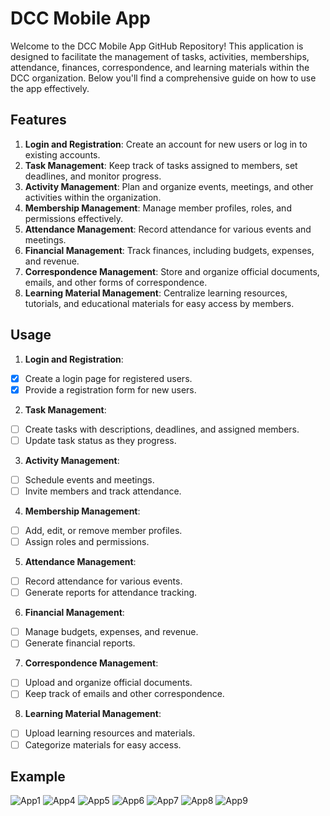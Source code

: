 # DCC Mobile App

Welcome to the DCC Mobile App GitHub Repository! This application is designed to facilitate the management of tasks, activities, memberships, attendance, finances, correspondence, and learning materials within the DCC organization. Below you'll find a comprehensive guide on how to use the app effectively.

## Features

1. **Login and Registration**: Create an account for new users or log in to existing accounts.
2. **Task Management**: Keep track of tasks assigned to members, set deadlines, and monitor progress.
3. **Activity Management**: Plan and organize events, meetings, and other activities within the organization.
4. **Membership Management**: Manage member profiles, roles, and permissions effectively.
5. **Attendance Management**: Record attendance for various events and meetings.
6. **Financial Management**: Track finances, including budgets, expenses, and revenue.
7. **Correspondence Management**: Store and organize official documents, emails, and other forms of correspondence.
8. **Learning Material Management**: Centralize learning resources, tutorials, and educational materials for easy access by members.

## Usage

1. **Login and Registration**:

- [x] Create a login page for registered users.
- [x] Provide a registration form for new users.

2. **Task Management**:

- [ ] Create tasks with descriptions, deadlines, and assigned members.
- [ ] Update task status as they progress.

3. **Activity Management**:

- [ ] Schedule events and meetings.
- [ ] Invite members and track attendance.

4. **Membership Management**:

- [ ] Add, edit, or remove member profiles.
- [ ] Assign roles and permissions.

5. **Attendance Management**:

- [ ] Record attendance for various events.
- [ ] Generate reports for attendance tracking.

6. **Financial Management**:

- [ ] Manage budgets, expenses, and revenue.
- [ ] Generate financial reports.

7. **Correspondence Management**:

- [ ] Upload and organize official documents.
- [ ] Keep track of emails and other correspondence.

8. **Learning Material Management**:

- [ ] Upload learning resources and materials.
- [ ] Categorize materials for easy access.

## Example

![App1](https://github.com/Holymaiden/dcc-mobile/blob/1fbeb531211d55b2308f9ad7cb22896ca680b579/assets/images/git/App1.png) ![App4](https://github.com/Holymaiden/dcc-mobile/blob/1fbeb531211d55b2308f9ad7cb22896ca680b579/assets/images/git/App4.png) ![App5](https://github.com/Holymaiden/dcc-mobile/blob/1fbeb531211d55b2308f9ad7cb22896ca680b579/assets/images/git/App5.png)
![App6](https://github.com/Holymaiden/dcc-mobile/blob/1fbeb531211d55b2308f9ad7cb22896ca680b579/assets/images/git/App6.png) ![App7](https://github.com/Holymaiden/dcc-mobile/blob/1fbeb531211d55b2308f9ad7cb22896ca680b579/assets/images/git/App7.png) ![App8](https://github.com/Holymaiden/dcc-mobile/blob/1fbeb531211d55b2308f9ad7cb22896ca680b579/assets/images/git/App8.png)
![App9](https://github.com/Holymaiden/dcc-mobile/blob/1fbeb531211d55b2308f9ad7cb22896ca680b579/assets/images/git/App9.png)
